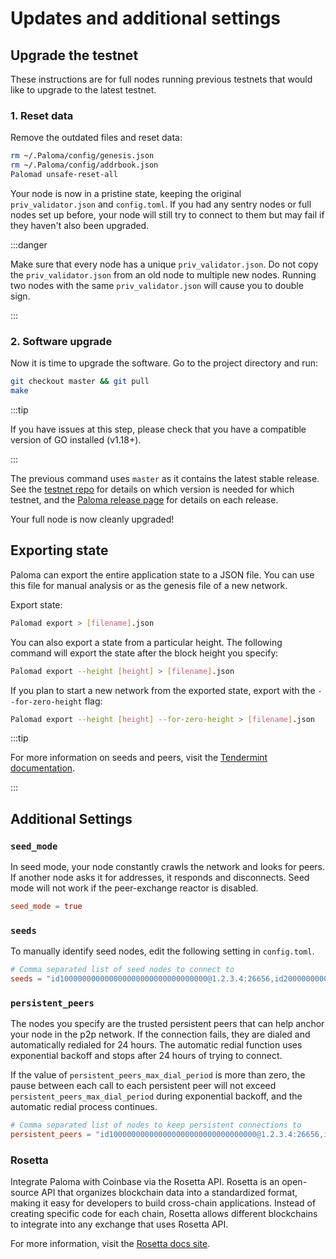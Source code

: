 # Updates and additional settings

## Upgrade the testnet

These instructions are for full nodes running previous testnets that 
would like to upgrade to the latest testnet.

### 1. Reset data

Remove the outdated files and reset data:

```bash
rm ~/.Paloma/config/genesis.json
rm ~/.Paloma/config/addrbook.json
Palomad unsafe-reset-all
```

Your node is now in a pristine state, keeping the original `priv_validator.json` 
and `config.toml`. If you had any sentry nodes or full nodes set up before, 
your node will still try to connect to them but may fail if they haven't also been upgraded.

:::danger

Make sure that every node has a unique `priv_validator.json`. Do not copy 
the `priv_validator.json` from an old node to multiple new nodes. Running 
two nodes with the same `priv_validator.json` will cause you to double sign. 

:::

### 2. Software upgrade

Now it is time to upgrade the software. Go to the project directory and run:

```bash
git checkout master && git pull
make
```

:::tip

If you have issues at this step, please check that you have a compatible 
version of GO installed (v1.18+).

:::

The previous command uses `master` as it contains the latest stable release. 
See the [testnet repo](https://github.com/Paloma-money/testnet) for details 
on which version is needed for which testnet, and the 
[Paloma release page](https://github.com/palomachain/paloma/releases) for details on each release.

Your full node is now cleanly upgraded!

## Exporting state

Paloma can export the entire application state to a JSON file. You can use 
this file for manual analysis or as the genesis file of a new network.

Export state:

```bash
Palomad export > [filename].json
```

You can also export a state from a particular height. The following 
command will export the state after the block height you specify:

```bash
Palomad export --height [height] > [filename].json
```

If you plan to start a new network from the exported state, export 
with the `--for-zero-height` flag:

```bash
Palomad export --height [height] --for-zero-height > [filename].json
```


:::tip

For more information on seeds and peers, visit the 
[Tendermint documentation](https://github.com/tendermint/tendermint/blob/master/docs/tendermint-core/using-tendermint.md#peers).

:::


## Additional Settings

### `seed_mode`

In seed mode, your node constantly crawls the network and looks 
for peers. If another node asks it for addresses, it responds and 
disconnects. Seed mode will not work if the peer-exchange reactor is 
disabled.

```toml
seed_mode = true
```

### `seeds`

To manually identify seed nodes, edit the following setting in `config.toml`.

```toml
# Comma separated list of seed nodes to connect to
seeds = "id100000000000000000000000000000000@1.2.3.4:26656,id200000000000000000000000000000000@2.3.4.5:4444"
```

### `persistent_peers`

The nodes you specify are the trusted persistent peers that can 
help anchor your node in the p2p network. If the connection fails, 
they are dialed and automatically redialed for 24 hours. 
The automatic redial function uses exponential backoff and stops after 
24 hours of trying to connect.

If the value of `persistent_peers_max_dial_period` is more than zero, 
the pause between each call to each persistent peer will not exceed 
`persistent_peers_max_dial_period` during exponential backoff, and the 
automatic redial process continues.

```toml
# Comma separated list of nodes to keep persistent connections to
persistent_peers = "id100000000000000000000000000000000@1.2.3.4:26656,id200000000000000000000000000000000@2.3.4.5:26656"
```
### Rosetta

Integrate Paloma with Coinbase via the Rosetta API. Rosetta is an 
open-source API that organizes blockchain data into a standardized 
format, making it easy for developers to build cross-chain applications. 
Instead of creating specific code for each chain, Rosetta allows different 
blockchains to integrate into any exchange that uses Rosetta API.

For more information, visit the [Rosetta docs site](https://www.rosetta-api.org/docs/welcome.html).
